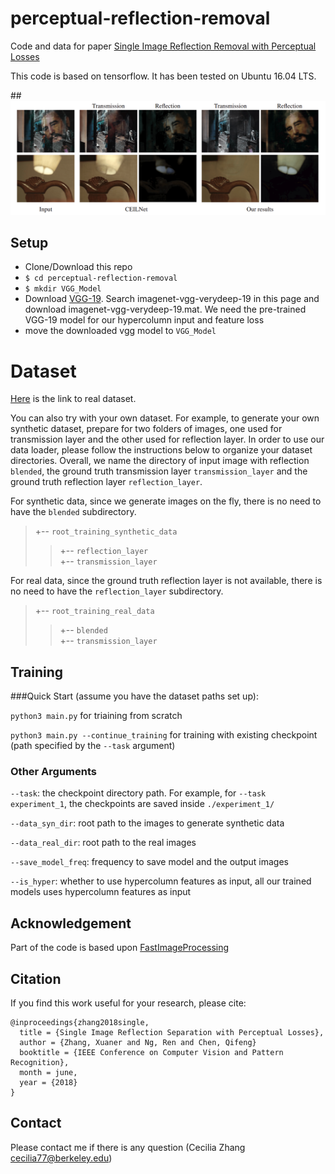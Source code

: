 # perceptual-reflection-removal


Code and data for paper [Single Image Reflection Removal with Perceptual Losses](https://arxiv.org/abs/1806.05376)

This code is based on tensorflow. It has been tested on Ubuntu 16.04 LTS.

##![Our result compared against CEILNet on real images.](./teaser/teaser.png)

## Setup
  * Clone/Download this repo
  * `$ cd perceptual-reflection-removal`
  * `$ mkdir VGG_Model`
  * Download [VGG-19](http://www.vlfeat.org/matconvnet/pretrained/#downloading-the-pre-trained-models). Search imagenet-vgg-verydeep-19 in this page and download imagenet-vgg-verydeep-19.mat. We need the pre-trained VGG-19 model for our hypercolumn input and feature loss
  * move the downloaded vgg model to `VGG_Model`

# Dataset
[Here](https://drive.google.com/drive/folders/1NYGL3wQ2pRkwfLMcV2zxXDV8JRSoVxwA?usp=sharing) is the link to real dataset. 

You can also try with your own dataset. For example, to generate your own synthetic dataset, prepare for two folders of images, one used for transmission layer and the other used for reflection layer. In order to use our data loader, please follow the instructions below to organize your dataset directories. Overall, we name the directory of input image with reflection `blended`, the ground truth transmission layer `transmission_layer` and the ground truth reflection layer `reflection_layer`.

For synthetic data, since we generate images on the fly, there is no need to have the `blended` subdirectory.
>+-- `root_training_synthetic_data`<br>
>>+-- `reflection_layer`<br>
>>+-- `transmission_layer`<br>

For real data, since the ground truth reflection layer is not available, there is no need to have the `reflection_layer` subdirectory.
>+-- `root_training_real_data`<br>
>>+-- `blended`<br>
>>+-- `transmission_layer`<br>

## Training
###Quick Start
(assume you have the dataset paths set up):

`python3 main.py` for triaining from scratch

`python3 main.py --continue_training` for training with existing checkpoint (path specified by the `--task` argument)

### Other Arguments
`--task`: the checkpoint directory path. For example, for `--task experiment_1`, the checkpoints are saved inside `./experiment_1/`

`--data_syn_dir`: root path to the images to generate synthetic data

`--data_real_dir`: root path to the real images

`--save_model_freq`: frequency to save model and the output images

`--is_hyper`: whether to use hypercolumn features as input, all our trained models uses hypercolumn features as input


<!--## Testing
Testing and evaluation codes coming soon.-->

## Acknowledgement
Part of the code is based upon [FastImageProcessing](https://github.com/CQFIO/FastImageProcessing)

## Citation
If you find this work useful for your research, please cite:

```
@inproceedings{zhang2018single,
  title = {Single Image Reflection Separation with Perceptual Losses},
  author = {Zhang, Xuaner and Ng, Ren and Chen, Qifeng}
  booktitle = {IEEE Conference on Computer Vision and Pattern Recognition},
  month = june,
  year = {2018}
}
```

## Contact
Please contact me if there is any question (Cecilia Zhang <cecilia77@berkeley.edu>)